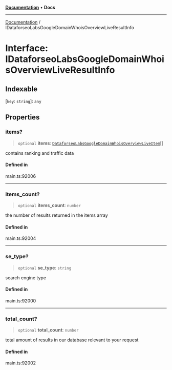 [**Documentation**](../README.md) • **Docs**

***

[Documentation](../globals.md) / IDataforseoLabsGoogleDomainWhoisOverviewLiveResultInfo

# Interface: IDataforseoLabsGoogleDomainWhoisOverviewLiveResultInfo

## Indexable

 \[`key`: `string`\]: `any`

## Properties

### items?

> `optional` **items**: [`DataforseoLabsGoogleDomainWhoisOverviewLiveItem`](../classes/DataforseoLabsGoogleDomainWhoisOverviewLiveItem.md)[]

contains ranking and traffic data

#### Defined in

main.ts:92006

***

### items\_count?

> `optional` **items\_count**: `number`

the number of results returned in the items array

#### Defined in

main.ts:92004

***

### se\_type?

> `optional` **se\_type**: `string`

search engine type

#### Defined in

main.ts:92000

***

### total\_count?

> `optional` **total\_count**: `number`

total amount of results in our database relevant to your request

#### Defined in

main.ts:92002
